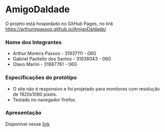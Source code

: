 # AmigoDaIdade
O projeto está hospedado no GitHub Pages, no link https://arthurmpassos.github.io/AmigoDaIdade/

### Nome dos Integrantes
- Arthur Moreira Passos - 31937111 - 06G
- Gabriel Paoliello dos Santos - 31938043 - 06G
- Olavo Marini - 31987761 - 06G

### Especificações do protótipo
- O site não é responsivo e foi projetado para monitores com resolução de 1920x1080 pixels.
- Testado no navegador firefox.

### Apresentação
Disponível nesse [link](https://youtu.be/iYnV0KyDjpI)
